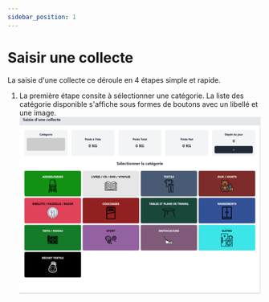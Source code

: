 ```yaml
---
sidebar_position: 1
---
```


# Saisir une collecte
La saisie d'une collecte ce déroule en 4 étapes simple et rapide.  
1. La première étape consite à sélectionner une catégorie. La liste des catégorie disponible s'affiche sous formes de boutons avec un libellé et une image.
![Etape 1](./img/saisi-collecte-e1.png)
